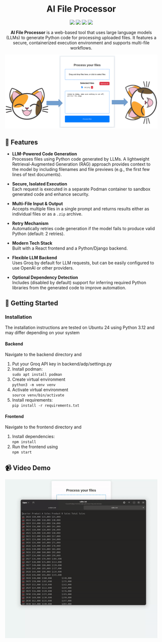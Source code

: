 <div align="center">
  <h1>AI File Processor</h1>
  <p>
    <img src="https://img.shields.io/badge/Python-3776AB?logo=python&logoColor=white">
    <img src="https://img.shields.io/badge/Django-092E20?logo=django&logoColor=white">
    <img src="https://img.shields.io/badge/Podman-89BEDE?logo=podman&logoColor=white">
    <img src="https://img.shields.io/badge/React-61DAFB?logo=react&logoColor=black">
  </p>
  <p><b>AI File Processor</b> is a web-based tool that uses large language models (LLMs) to generate Python code for processing uploaded files. It features a secure, containerized execution environment and supports multi-file workflows.</p>
</div>

![Main image](readme-image.png)



## 🔧 Features

- **LLM-Powered Code Generation**  
  Processes files using Python code generated by LLMs. A lightweight Retrieval-Augmented Generation (RAG) approach provides context to the model by including filenames and file previews (e.g., the first few lines of text documents).

- **Secure, Isolated Execution**  
  Each request is executed in a separate Podman container to sandbox generated code and enhance security.

- **Multi-File Input & Output**  
  Accepts multiple files in a single prompt and returns results either as individual files or as a `.zip` archive.

- **Retry Mechanism**  
  Automatically retries code generation if the model fails to produce valid Python (default: 2 retries).

- **Modern Tech Stack**  
  Built with a React frontend and a Python/Django backend.

- **Flexible LLM Backend**  
  Uses Groq by default for LLM requests, but can be easily configured to use OpenAI or other providers.

- **Optional Dependency Detection**  
  Includes (disabled by default) support for inferring required Python libraries from the generated code to improve automation.


## 🚀 Getting Started
### Installation
The installation instructions are tested on Ubuntu 24 using Python 3.12 and may differ depending on your system
#### Backend
Navigate to the backend directory and
1. Put your Groq API key in backend/adp/settings.py
2. Install podman:   
`sudo apt install podman`   
3. Create virtual environment  
`python3 -m venv venv`
4. Activate virtual environment  
`source venv/bin/activate`
5. Install requirements:  
`pip install -r requirements.txt`

#### Frontend
Navigate to the frontend directory and
1. Install dependencies:   
`npm install`
2. Run the frontend using  
`npm start`

## 📹 Video Demo
![Video](readme-video.gif)
